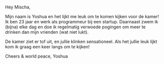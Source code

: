 Hey Mischa,

Mijn naam is Yoshua en het lijkt me leuk om te komen kijken voor de kamer! Ik ben 23 jaar en werk als programmeur bij een startup. Daarnaast zwem ik (bijna) elke dag en doe ik regelmatig verwoede pogingen om meer te drinken dan mijn vrienden (wat niet lukt).

De kamer ziet er tof uit, en jullie klinken sensationeel. Als het jullie leuk lijkt kom ik graag een keer langs om te kijken!

Cheers & world peace, 
Yoshua